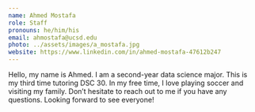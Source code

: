 ```yaml
---
name: Ahmed Mostafa
role: Staff
pronouns: he/him/his
email: ahmostafa@ucsd.edu
photo: ../assets/images/a_mostafa.jpg
website: https://www.linkedin.com/in/ahmed-mostafa-47612b247
---
```

Hello, my name is Ahmed. I am a second-year data science major. This is my third time tutoring DSC 30. In my free time, I love playing soccer and visiting my family. Don’t hesitate to reach out to me if you have any questions. Looking forward to see everyone!
